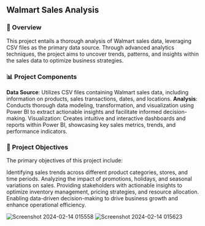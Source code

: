 ## Walmart Sales Analysis

### 🛒 Overview
This project entails a thorough analysis of Walmart sales data, leveraging CSV files as the primary data source. Through advanced analytics techniques, the project aims to uncover trends, patterns, and insights within the sales data to optimize business strategies.

### 📊 Project Components
**Data Source**: Utilizes CSV files containing Walmart sales data, including information on products, sales transactions, dates, and locations.
**Analysis**: Conducts thorough data modeling, transformation, and visualization using Power BI to extract actionable insights and facilitate informed decision-making.
Visualization: Creates intuitive and interactive dashboards and reports within Power BI, showcasing key sales metrics, trends, and performance indicators.

### 🎯 Project Objectives
The primary objectives of this project include:

Identifying sales trends across different product categories, stores, and time periods.
Analyzing the impact of promotions, holidays, and seasonal variations on sales.
Providing stakeholders with actionable insights to optimize inventory management, pricing strategies, and resource allocation.
Enabling data-driven decision-making to drive business growth and enhance operational efficiency.

![Screenshot 2024-02-14 015558](https://github.com/mohita98/Walmart-Sales-Analysis/assets/77202377/02b9dc71-093b-4da0-b4a1-5b0cf6c6714d)
![Screenshot 2024-02-14 015623](https://github.com/mohita98/Walmart-Sales-Analysis/assets/77202377/b1cf98f6-c6b5-4b27-b76d-571570b291db)
